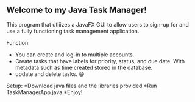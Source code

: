 <!-- ABOUT THE PROJECT -->
## Welcome to my Java Task Manager!



This program that utliizes a JavaFX GUI to allow users to sign-up for and use a fully functioning task management application. 

Function:
* You can create and log-in to multiple accounts. 
* Create tasks that have labels for priority, status, and due date. With metadata such as time created stored in the database. 
* update and delete tasks. :smile:

Setup:
*Download java files and the libraries provided
*Run TaskManagerApp.java
*Enjoy!
